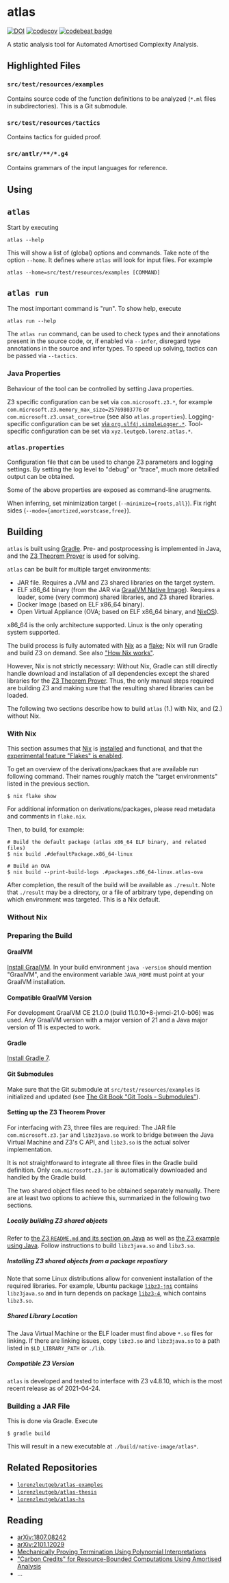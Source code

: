 # atlas

[![DOI](https://zenodo.org/badge/156873559.svg)](https://zenodo.org/badge/latestdoi/156873559)
[![codecov](https://codecov.io/gh/lorenzleutgeb/atlas/branch/main/graph/badge.svg?token=cXfOoGOXV2)](https://codecov.io/gh/lorenzleutgeb/atlas)
[![codebeat badge](https://codebeat.co/badges/64e5fc79-f2b7-4a49-ac3e-bf19395d1b07)](https://codebeat.co/projects/github-com-lorenzleutgeb-atlas-main)

A static analysis tool for Automated Amortised Complexity Analysis.

## Highlighted Files

### `src/test/resources/examples`

Contains source code of the function definitions to be analyzed
(`*.ml` files in subdirectories). This is a Git submodule. 

### `src/test/resources/tactics`

Contains tactics for guided proof.

### `src/antlr/**/*.g4`

Contains grammars of the input languages for reference.

## Using

## `atlas`

Start by executing

    atlas --help

This will show a list of (global) options and commands. Take note of the option
`--home`. It defines where `atlas` will look for input files. For example

    atlas --home=src/test/resources/examples [COMMAND]

## `atlas run`

The most important command is "run". To show help, execute

    atlas run --help

The `atlas run` command, can be used to check types and their annotations
present in the source code, or, if enabled via `--infer`, disregard type
annotations in the source and infer types.
To speed up solving, tactics can be passed via `--tactics`.

### Java Properties

Behaviour of the tool can be controlled by setting Java properties.

Z3 specific configuration can be set via `com.microsoft.z3.*`,
for example `com.microsoft.z3.memory_max_size=25769803776` or
`com.microsoft.z3.unsat_core=true` (see also `atlas.properties`).
Logging-specific configuration can be set [via `org.slf4j.simpleLogger.*`][simplelogger].
Tool-specific configuration can be set via `xyz.leutgeb.lorenz.atlas.*`.

### `atlas.properties`

Configuration file that can be used to change Z3 parameters and
logging settings. By setting the log level to "debug" or "trace",
much more detailled output can be obtained.

Some of the above properties are exposed as command-line arugments.

When inferring, set minimization target (`--minimize={roots,all}`).
Fix right sides (`--mode={amortized,worstcase,free}`).

## Building

`atlas` is built using [Gradle][gradle]. Pre- and postprocessing is implemented in
Java, and the [Z3 Theorem Prover][z3] is used for solving.

`atlas` can be built for multiple target environments:

 - JAR file. Requires a JVM and Z3 shared libraries on the target system.
 - ELF x86_64 binary (from the JAR via [GraalVM Native Image][graalvm-native-image]).
   Requires a loader, some (very common) shared libraries, and Z3 shared libraries.
 - Docker Image (based on ELF x86_64 binary).
 - Open Virtual Appliance (OVA; based on ELF x86_64 binary, and [NixOS][nixos]).

x86_64 is the only architecture supported. Linux is the only operating system supported.

The build process is fully automated with [Nix][nix] as a [flake][nix-flakes];
Nix will run Gradle and build Z3 on demand. See also ["How Nix works"][nix-how].

However, Nix is not strictly necessary: Without Nix, Gradle can still directly
handle download and installation of all dependencies except the shared libraries
for the [Z3 Theorem Prover][z3].
Thus, the only manual steps required are building Z3 and making sure that the
resulting shared libraries can be loaded.

The following two sections describe how to build `atlas` (1.) with Nix, and
(2.) without Nix.

### With Nix

This section assumes that [Nix][nix] is [installed][nix-install] and functional,
and that the [experimental feature "Flakes" is enabled][nix-flakes-enable].

To get an overview of the derivations/packaes that are available run following
command. Their names roughly match the "target environments" listed in the
previous section.

```
$ nix flake show
```

For additional information on derivations/packages, please
read metadata and comments in `flake.nix`.

Then, to build, for example:

```
# Build the default package (atlas x86_64 ELF binary, and related files)
$ nix build .#defaultPackage.x86_64-linux

# Build an OVA
$ nix build --print-build-logs .#packages.x86_64-linux.atlas-ova
```

After completion, the result of the build will be available as `./result`.
Note that `./result` may be a directory, or a file of arbitrary type, depending
on which environment was targeted. This is a Nix default.

### Without Nix

### Preparing the Build

#### GraalVM

[Install GraalVM][graalvm-install]. In your build environment `java -version`
should mention "GraalVM", and the environment variable `JAVA_HOME` must point at
your GraalVM installation.

#### Compatible GraalVM Version

For development GraalVM CE 21.0.0 (build 11.0.10+8-jvmci-21.0-b06) was used.
Any GraalVM version with a major version of 21 and a Java major version of 11
is expected to work.

#### Gradle

[Install Gradle 7][gradle-install].

#### Git Submodules

Make sure that the Git submodule at
`src/test/resources/examples` is initialized and updated
(see [The Git Book "Git Tools - Submodules"][git-submodules]).

#### Setting up the Z3 Theorem Prover

For interfacing with Z3, three files are required: The JAR file
`com.microsoft.z3.jar` and `libz3java.so` work to bridge between the
Java Virtual Machine and Z3's C API, and `libz3.so` is the actual solver
implementation.

It is not straightforward to integrate all three files in the Gradle build
definition. Only `com.microsoft.z3.jar` is automatically downloaded and handled
by the Gradle build.

The two shared object files need to be obtained separately manually. There are
at least two options to achieve this, summarized in the following
two sections.

##### Locally building Z3 shared objects

Refer to [the Z3 `README.md` and its section on Java][z3-readme-java]
as well as [the Z3 example using Java][z3-example-java-readme].
Follow instructions to build `libz3java.so` and `libz3.so`.

##### Installing Z3 shared objects from a package repostiory

Note that some Linux distributions allow for convenient installation of the
required libraries. For example, Ubuntu package [`libz3-jni`][apt-libz3-jni]
contains `libz3java.so` and in turn depends on package [`libz3-4`][apt-libz3],
which contains `libz3.so`.

##### Shared Library Location

The Java Virtual Machine or the ELF loader must find above `*.so` files for
linking. If there are linking issues, copy `libz3.so` and `libz3java.so` to
a path listed in `$LD_LIBRARY_PATH` or `./lib`.

##### Compatible Z3 Version

`atlas` is developed and tested to interface with Z3 v4.8.10, which is the most
recent release as of 2021-04-24.

### Building a JAR File

This is done via Gradle. Execute

```console
$ gradle build
```

This will result in a new executable at `./build/native-image/atlas*`.

## Related Repositories

 - [`lorenzleutgeb/atlas-examples`](https://github.com/lorenzleutgeb/atlas-examples)
 - [`lorenzleutgeb/atlas-thesis`](https://github.com/lorenzleutgeb/atlas-thesis)
 - [`lorenzleutgeb/atlas-hs`](https://github.com/lorenzleutgeb/atlas-hs)

## Reading

 - [arXiv:1807.08242][arxiv-1]
 - [arXiv:2101.12029][arxiv-2]
 - [Mechanically Proving Termination Using Polynomial Interpretations](https://doi.org/10.1007/s10817-005-9022-x)
 - ["Carbon Credits" for Resource-Bounded Computations Using Amortised Analysis](https://doi.org/10.1007/978-3-642-05089-3_23)
 - ...

[apt-libz3]: https://packages.ubuntu.com/hirsute/libz3-4
[apt-libz3-jni]: https://packages.ubuntu.com/hirsute/libz3-jni
[arxiv-1]: https://arxiv.org/abs/1807.08242
[arxiv-2]: https://arxiv.org/abs/2101.12029
[git-submodules]: https://git-scm.com/book/en/v2/Git-Tools-Submodules
[graalvm-install]: https://www.graalvm.org/docs/getting-started/
[graalvm-native-image]: https://www.graalvm.org/reference-manual/native-image/
[gradle]: https://gradle.org/
[gradle-install]: https://gradle.org/install/
[nixos]: https://nixos.org/
[nix]: https://nixos.org/nix
[nix-flakes]: https://nixos.wiki/wiki/Flakes
[nix-flakes-enable]: https://nixos.wiki/wiki/Flakes#Installing_flakes
[nix-how]: https://nixos.org/guides/how-nix-works.html
[nix-install]: https://nixos.org/guides/install-nix.html
[simplelogger]: http://www.slf4j.org/api/org/slf4j/impl/SimpleLogger.html
[z3]: https://github.com/Z3Prover/z3
[z3-example-java-readme]: https://github.com/Z3Prover/z3/blob/z3-4.8.10/examples/java/README
[z3-readme-java]: https://github.com/Z3Prover/z3/blob/z3-4.8.10/README.md#java
[z3-releases]: https://github.com/Z3Prover/z3/releases
